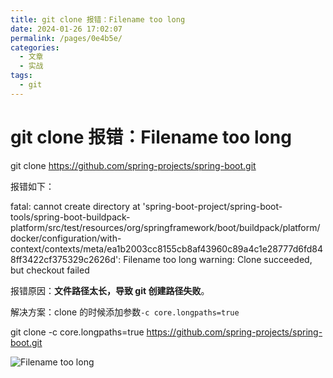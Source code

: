 ```yaml
---
title: git clone 报错：Filename too long
date: 2024-01-26 17:02:07
permalink: /pages/0e4b5e/
categories:
  - 文章
  - 实战
tags:
  - git
---
```


# git clone 报错：Filename too long

git clone https://github.com/spring-projects/spring-boot.git

报错如下：

fatal: cannot create directory at 'spring-boot-project/spring-boot-tools/spring-boot-buildpack-platform/src/test/resources/org/springframework/boot/buildpack/platform/docker/configuration/with-context/contexts/meta/ea1b2003cc8155cb8af43960c89a4c1e28777d6fd848ff3422cf375329c2626d': Filename too long
warning: Clone succeeded, but checkout failed

报错原因：**文件路径太长，导致 git 创建路径失败**。

解决方案：clone 的时候添加参数`-c core.longpaths=true`

git clone -c core.longpaths=true https://github.com/spring-projects/spring-boot.git

![Filename too long](https://rcbb-blog.oss-cn-guangzhou.aliyuncs.com/2024/01/20240126152449-5b4ca4.png?x-oss-process=style/yuantu_shuiyin)


